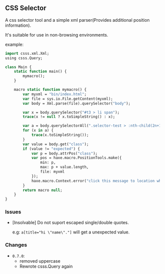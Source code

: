 CSS Selector
--------

A css selector tool and a simple xml parser(Provides additional position information).

It's suitable for use in non-browsing environments.

example:

```haxe
import csss.xml.Xml;
using csss.Query;

class Main {
    static function main() {
        mymacro();
    }

    macro static function mymacro() {
        var myxml = "bin/index.html";
        var file = sys.io.File.getContent(myxml);
        var body = Xml.parse(file).querySelector("body");

        var x = body.querySelector("#t3 > li span");
        trace(x != null ? x.toSimpleString() : x);

        var a = body.querySelectorAll(".selector-test > :nth-child(2n+1)");
        for (x in a) {
            trace(x.toSimpleString());
        }
        var value = body.get("class");
        if (value != "expected") {
            var p = body.attrPos("class");
            var pos = haxe.macro.PositionTools.make({
                min: p,
                max: p + value.length,
                file: myxml
            });
            haxe.macro.Context.error("click this message to location where the error occurred.", pos);
        }
        return macro null;
    }
}
```

### Issues

* [Insolvable] Do not suport escaped single/double quotes.

  e.g: `a[title="hi \"name\"."]` will get a unexpected value.


### Changes

* `0.7.0`:
  - removed uppercase
  - Rewrote csss.Query again
